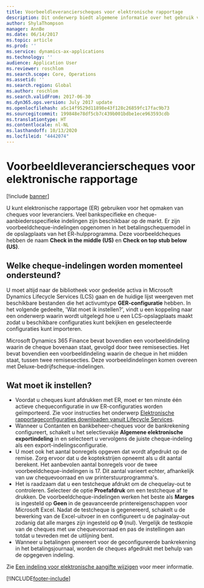 ```yaml
---
title: Voorbeeldleverancierscheques voor elektronische rapportage
description: Dit onderwerp biedt algemene informatie over het gebruik van de voorbeeldcheque-indelingen voor elektronische rapportage.
author: ShylaThompson
manager: AnnBe
ms.date: 06/14/2017
ms.topic: article
ms.prod: ''
ms.service: dynamics-ax-applications
ms.technology: ''
audience: Application User
ms.reviewer: roschlom
ms.search.scope: Core, Operations
ms.assetid: ''
ms.search.region: Global
ms.author: roschlom
ms.search.validFrom: 2017-06-30
ms.dyn365.ops.version: July 2017 update
ms.openlocfilehash: a5c14f9529d11898e43f128c26859fc17fac9b73
ms.sourcegitcommit: 199848e78df5cb7c439b001bdbe1ece963593cdb
ms.translationtype: HT
ms.contentlocale: nl-NL
ms.lasthandoff: 10/13/2020
ms.locfileid: "4442074"
---
```

# <a name="electronic-reporting-sample-vendor-checks"></a>Voorbeeldleverancierscheques voor elektronische rapportage

[!include [banner](../includes/banner.md)]

U kunt elektronische rapportage (ER) gebruiken voor het opmaken van cheques voor leveranciers. Veel bankspecifieke en cheque-aanbiedersspecifieke indelingen zijn beschikbaar op de markt. Er zijn voorbeeldcheque-indelingen opgenomen in het betalingschequemodel in de opslagplaats van het ER-hulpprogramma. Deze voorbeeldcheques hebben de naam **Check in the middle (US)** en **Check on top stub below (US)**.

## <a name="what-check-formats-are-currently-supported"></a>Welke cheque-indelingen worden momenteel ondersteund?

U moet altijd naar de bibliotheek voor gedeelde activa in Microsoft Dynamics Lifecycle Services (LCS) gaan en de huidige lijst weergeven met beschikbare bestanden die het activumtype **GER-configuratie** hebben. In het volgende gedeelte, 'Wat moet ik instellen?', vindt u een koppeling naar een onderwerp waarin wordt uitgelegd hoe u een LCS-opslagplaats maakt zodat u beschikbare configuraties kunt bekijken en geselecteerde configuraties kunt importeren.

Microsoft Dynamics 365 Finance bevat bovendien een voorbeeldindeling waarin de cheque bovenaan staat, gevolgd door twee remisesecties. Het bevat bovendien een voorbeeldindeling waarin de cheque in het midden staat, tussen twee remisesecties. Deze voorbeeldindelingen komen overeen met Deluxe-bedrijfscheque-indelingen.

## <a name="what-do-i-have-to-set-up"></a>Wat moet ik instellen?

- Voordat u cheques kunt afdrukken met ER, moet er ten minste één actieve chequeconfiguratie in uw ER-configuraties worden geïmporteerd. Zie voor instructies het onderwerp [Elektronische rapportageconfiguraties downloaden vanuit Lifecycle Services](../../dev-itpro/analytics/download-electronic-reporting-configuration-lcs.md).
- Wanneer u Contanten en bankbeheer-cheques voor de bankrekening configureert, schakelt u het selectievakje **Algemene elektronische exportindeling** in en selecteert u vervolgens de juiste cheque-indeling als een export-indelingsconfiguratie.
- U moet ook het aantal bonregels opgeven dat wordt afgedrukt op de remise. Zorg ervoor dat u de koptekstrijen opneemt als u dit aantal berekent. Het aanbevolen aantal bonregels voor de twee voorbeeldcheque-indelingen is 17. Dit aantal varieert echter, afhankelijk van uw chequevoorraad en uw printerstuurprogramma's.
- Het is raadzaam dat u een testcheque afdrukt om de chequelay-out te controleren. Selecteer de optie **Proefafdruk** om een testcheque af te drukken. De voorbeeldcheque-indelingen werken het beste als **Marges** is ingesteld op **Geen** in de geavanceerde printereigenschappen voor Microsoft Excel. Nadat de testcheque is gegenereerd, schakelt u de bewerking van de Excel-uitvoer in en configureert u de paginalay-out zodanig dat alle marges zijn ingesteld op **0** (nul). Vergelijk de testkopie van de cheques met uw chequevoorraad en pas de instellingen aan totdat u tevreden met de uitlijning bent.
- Wanneer u betalingen genereert voor de geconfigureerde bankrekening in het betalingsjournaal, worden de cheques afgedrukt met behulp van de opgegeven indeling.

Zie [Een indeling voor elektronische aangifte wijzigen](../../dev-itpro/analytics/modify-electronic-reporting-format-reapply-excel-template.md) voor meer informatie.


[!INCLUDE[footer-include](../../includes/footer-banner.md)]